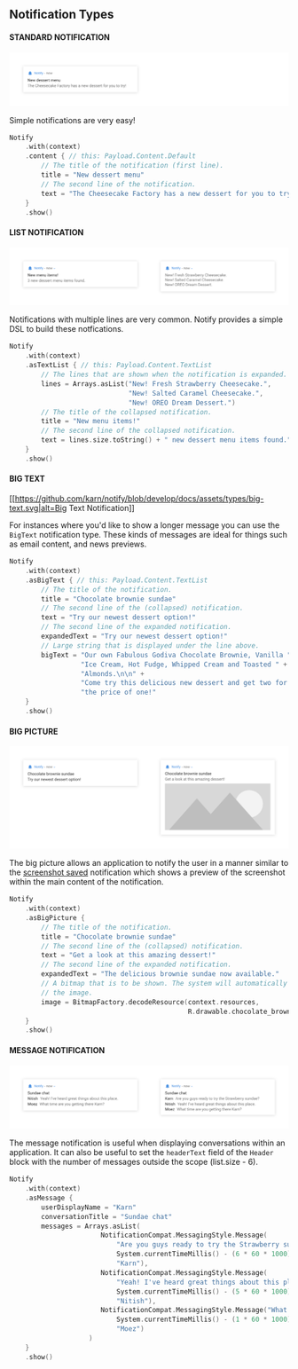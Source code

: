 ## Notification Types

#### STANDARD NOTIFICATION

![Standard Notification](./assets/types/default.svg)

Simple notifications are very easy!

```Kotlin
Notify
    .with(context)
    .content { // this: Payload.Content.Default
        // The title of the notification (first line).
        title = "New dessert menu"
        // The second line of the notification.
        text = "The Cheesecake Factory has a new dessert for you to try!"
    }
    .show()
```

#### LIST NOTIFICATION

![List Notification](./assets/types/list-text.svg)

Notifications with multiple lines are very common. Notify provides a simple DSL to build these notfications.

```Kotlin
Notify
    .with(context)
    .asTextList { // this: Payload.Content.TextList
        // The lines that are shown when the notification is expanded.
        lines = Arrays.asList("New! Fresh Strawberry Cheesecake.",
                              "New! Salted Caramel Cheesecake.",
                              "New! OREO Dream Dessert.")
        // The title of the collapsed notification.
        title = "New menu items!"
        // The second line of the collapsed notification.
        text = lines.size.toString() + " new dessert menu items found."
    }
    .show()
```

#### BIG TEXT

[[https://github.com/karn/notify/blob/develop/docs/assets/types/big-text.svg|alt=Big Text Notification]]

For instances where you'd like to show a longer message you can use the `BigText` notification type. These kinds of messages are ideal for things such as email content, and news previews.

```Kotlin
Notify
    .with(context)
    .asBigText { // this: Payload.Content.TextList
        // The title of the notification.
        title = "Chocolate brownie sundae"
        // The second line of the (collapsed) notification.
        text = "Try our newest dessert option!"
        // The second line of the expanded notification.
        expandedText = "Try our newest dessert option!"
        // Large string that is displayed under the line above.
        bigText = "Our own Fabulous Godiva Chocolate Brownie, Vanilla " +
                  "Ice Cream, Hot Fudge, Whipped Cream and Toasted " + 
                  "Almonds.\n\n" +
                  "Come try this delicious new dessert and get two for " +
                  "the price of one!"
    }
    .show()
```

#### BIG PICTURE

![Big Picture Notification](./assets/types/big-picture.svg)

The big picture allows an application to notify the user in a manner similar to the [screenshot saved](https://www.androidexplained.com/wp-content/uploads/2017/10/Pixel-2-Screenshot-Notification.png) notification which shows a preview of the screenshot within the main content of the notification.

```Kotlin
Notify
    .with(context)
    .asBigPicture {
        // The title of the notification.
        title = "Chocolate brownie sundae"
        // The second line of the (collapsed) notification.
        text = "Get a look at this amazing dessert!"
        // The second line of the expanded notification.
        expandedText = "The delicious brownie sundae now available."
        // A bitmap that is to be shown. The system will automatically resize
        // the image.
        image = BitmapFactory.decodeResource(context.resources,
                                             R.drawable.chocolate_brownie_sundae)
    }
    .show()
```

#### MESSAGE NOTIFICATION

![Messages notification](./assets/types/messages.svg)

The message notification is useful when displaying conversations within an application. It can also be useful to set the `headerText` field of the `Header` block with the number of messages outside the scope (list.size - 6).

```Kotlin
Notify
    .with(context)
    .asMessage {
        userDisplayName = "Karn"
        conversationTitle = "Sundae chat"
        messages = Arrays.asList(
                       NotificationCompat.MessagingStyle.Message(
                           "Are you guys ready to try the Strawberry sundae?",
                           System.currentTimeMillis() - (6 * 60 * 1000), // 6 Mins ago
                           "Karn"),
                       NotificationCompat.MessagingStyle.Message(
                           "Yeah! I've heard great things about this place.",
                           System.currentTimeMillis() - (5 * 60 * 1000), // 5 Mins ago
                           "Nitish"),
                       NotificationCompat.MessagingStyle.Message("What time are you getting there Karn?",
                           System.currentTimeMillis() - (1 * 60 * 1000), // 1 Mins ago
                           "Moez")
                    )
    }
    .show()
```